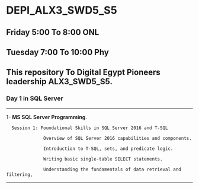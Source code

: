 # DEPI_ALX3_SWD5_S5
## Friday   5:00 To 8:00 ONL
## Tuesday  7:00 To 10:00 Phy
## This repository To Digital Egypt Pioneers leadership ALX3_SWD5_S5.
### Day 1   in  SQL Server 
------------------
1- **MS SQL Server Programming**.

      Session 1: Foundational Skills in SQL Server 2016 and T-SQL
      
                  Overview of SQL Server 2016 capabilities and components.
                  
                  Introduction to T-SQL, sets, and predicate logic.
                  
                  Writing basic single-table SELECT statements.
                  
                  Understanding the fundamentals of data retrieval and filtering,
                  
------------------------------------------------------------------------------------------------------------
